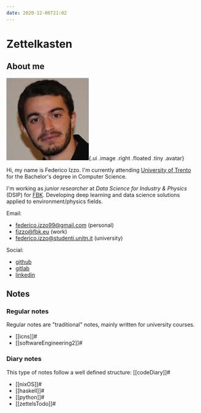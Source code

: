 ```yaml
---
date: 2020-12-06T21:02
---
```


# Zettelkasten

## About me
![](./static/FedericoIzzo.jpg){.ui .image .right .floated .tiny .avatar}

Hi, my name is Federico Izzo. I'm currently attending [University of Trento](https://www.unitn.it/) for the Bachelor's degree in Computer Science.

I'm working as *junior researcher* at *Data Science for Industry & Physics* (DSIP) for [FBK](https://www.fbk.eu/). Developing deep learning and data science solutions applied to environment/physics fields.

Email:

* federico.izzo99@gmail.com (personal)
* fizzo@fbk.eu (work)
* federico.izzo@studenti.unitn.it (university)

Social:

* [github](https://github.com/fedeizzo) 
* [gitlab](https://gitlab.fbk.eu/fizzo)
* [linkedin](https://www.linkedin.com/in/federico-izzo-1291661a1/)

## Notes

### Regular notes
Regular notes are "traditional" notes, mainly written for university courses.

* [[icns]]#
* [[softwareEngineering2]]#

### Diary notes
This type of notes follow a well defined structure: [[codeDiary]]#

* [[nixOS]]#
* [[haskell]]#
* [[python]]#
* [[zettelsTodo]]#
